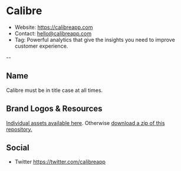 # Calibre

* Website: https://calibreapp.com
* Contact: hello@calibreapp.com
* Tag: Powerful analytics that give the insights you need to improve customer experience.

--

## Name

Calibre must be in title case at all times.

## Brand Logos & Resources

[Individual assets available here](Logo). Otherwise [download a zip of this repository.](https://github.com/calibreapp/presskit/archive/master.zip) 

## Social

* Twitter https://twitter.com/calibreapp
